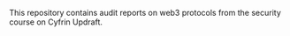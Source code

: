 This repository contains audit reports on web3 protocols from the security course on Cyfrin Updraft.
